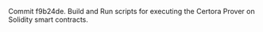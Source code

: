 Commit f9b24de.                    Build and Run scripts for executing the Certora Prover on Solidity smart contracts.